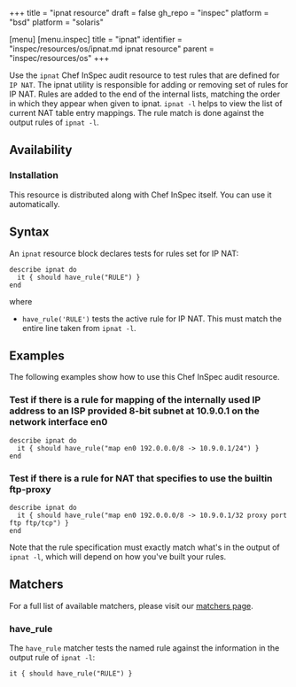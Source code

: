 +++
title = "ipnat resource"
draft = false
gh_repo = "inspec"
platform = "bsd"
platform = "solaris"

[menu]
  [menu.inspec]
    title = "ipnat"
    identifier = "inspec/resources/os/ipnat.md ipnat resource"
    parent = "inspec/resources/os"
+++

Use the `ipnat` Chef InSpec audit resource to test rules that are defined for `IP NAT`. The ipnat utility is responsible for adding or removing set of rules for IP NAT. Rules are added to the end of the internal lists, matching the order in which they appear when given to ipnat. `ipnat -l` helps to view the list of current NAT table entry mappings. The rule match is done against the output rules of `ipnat -l`.

## Availability

### Installation

This resource is distributed along with Chef InSpec itself. You can use it automatically.

## Syntax

An `ipnat` resource block declares tests for rules set for IP NAT:

    describe ipnat do
      it { should have_rule("RULE") }
    end

where

- `have_rule('RULE')` tests the active rule for IP NAT. This must match the entire line taken from `ipnat -l`.

## Examples

The following examples show how to use this Chef InSpec audit resource.

### Test if there is a rule for mapping of the internally used IP address to an ISP provided 8-bit subnet at 10.9.0.1 on the network interface en0

    describe ipnat do
      it { should have_rule("map en0 192.0.0.0/8 -> 10.9.0.1/24") }
    end

### Test if there is a rule for NAT that specifies to use the builtin ftp-proxy

    describe ipnat do
      it { should have_rule("map en0 192.0.0.0/8 -> 10.9.0.1/32 proxy port ftp ftp/tcp") }
    end

Note that the rule specification must exactly match what's in the output of `ipnat -l`, which will depend on how you've built your rules.

## Matchers

For a full list of available matchers, please visit our [matchers page](/inspec/matchers/).

### have_rule

The `have_rule` matcher tests the named rule against the information in the output rule of `ipnat -l`:

    it { should have_rule("RULE") }
